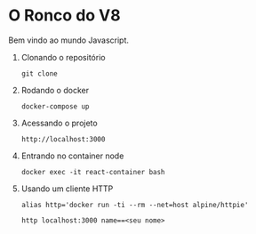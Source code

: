 # O Ronco do V8

Bem vindo ao mundo Javascript.

1. Clonando o repositório

    `
    git clone
    `
1. Rodando o docker

    `
    docker-compose up
    `
1. Acessando o projeto

    `
    http://localhost:3000
    `
1. Entrando no container node
    
    `
    docker exec -it react-container bash
    `
1. Usando um cliente HTTP

    `
    alias http='docker run -ti --rm --net=host alpine/httpie'
    `

    `
    http localhost:3000 name==<seu nome>
    `

